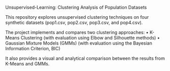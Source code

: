 Unsupervised-Learning: Clustering Analysis of Population Datasets

This repository explores unsupervised clustering techniques on four synthetic datasets (pop1.csv, pop2.csv, pop3.csv, and pop4.csv).

The project implements and compares two clustering approaches:
	•	K-Means Clustering (with evaluation using Elbow and Silhouette methods)
	•	Gaussian Mixture Models (GMMs) (with evaluation using the Bayesian Information Criterion, BIC)

It also provides a visual and analytical comparison between the results from K-Means and GMMs.

